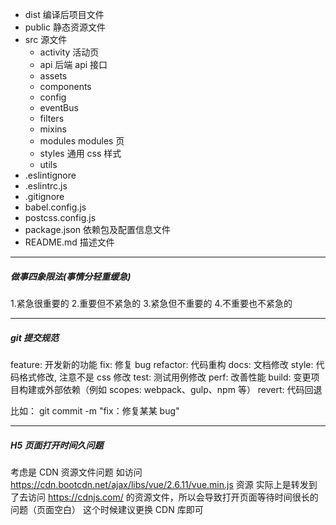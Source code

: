 - dist 编译后项目文件
- public 静态资源文件
- src 源文件
  - activity 活动页
  - api 后端 api 接口
  - assets
  - components
  - config
  - eventBus
  - filters
  - mixins
  - modules modules 页
  - styles 通用 css 样式
  - utils
- .eslintignore
- .eslintrc.js
- .gitignore
- babel.config.js
- postcss.config.js
- package.json 依赖包及配置信息文件
- README.md 描述文件

---

##### 做事四象限法(事情分轻重缓急)

1.紧急很重要的 2.重要但不紧急的 3.紧急但不重要的 4.不重要也不紧急的

---

##### git 提交规范

feature: 开发新的功能
fix: 修复 bug
refactor: 代码重构
docs: 文档修改
style: 代码格式修改, 注意不是 css 修改
test: 测试用例修改
perf: 改善性能
build: 变更项目构建或外部依赖（例如 scopes: webpack、gulp、npm 等）
revert: 代码回退

比如：
git commit -m "fix：修复某某 bug"

---

##### H5 页面打开时间久问题

考虑是 CDN 资源文件问题
如访问 https://cdn.bootcdn.net/ajax/libs/vue/2.6.11/vue.min.js 资源
实际上是转发到了去访问 https://cdnjs.com/ 的资源文件，所以会导致打开页面等待时间很长的问题（页面空白）
这个时候建议更换 CDN 库即可
